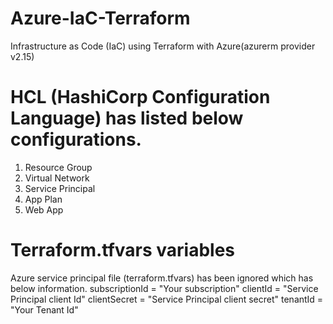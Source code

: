 # Azure-IaC-Terraform
Infrastructure as Code (IaC) using Terraform with Azure(azurerm provider v2.15)

# HCL (HashiCorp Configuration Language) has listed below configurations.
1) Resource Group
2) Virtual Network
3) Service Principal
4) App Plan
5) Web App

# Terraform.tfvars variables
Azure service principal file (terraform.tfvars) has been ignored which has below information.
subscriptionId   = "Your subscription"
clientId         = "Service Principal client Id"
clientSecret     = "Service Principal client secret"
tenantId         = "Your Tenant Id"
